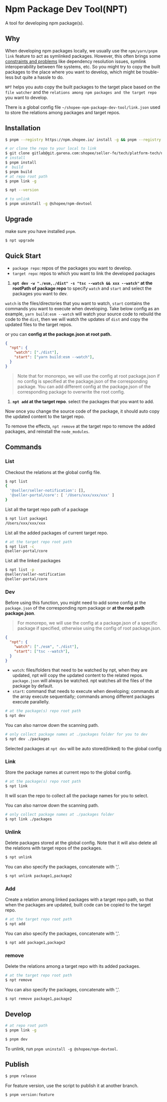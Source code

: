 # Npm Package Dev Tool(NPT)

A tool for developing npm package(s).

## Why

When developing npm packages locally, we usually use the `npm/yarn/pnpm link` feature to act as symlinked packages. However, this often brings some [constraints and problems](https://github.com/yarnpkg/yarn/issues/1761#issuecomment-259706202) like dependency resolution issues, symlink interoperability between file systems, etc. So you might try to copy the built packages to the place where you want to develop, which might be trouble-less but quite a hassle to do.

`NPT` helps you auto copy the built packages to the target place based on the `file watcher` and the `relations among npm packages and the target repo` you want to develop.

There is a global config file `~/shopee-npm-package-dev-tool/link.json` used to store the relations among packages and target repos.

## Installation

```bash
$ pnpm --registry https://npm.shopee.io/ install -g && pnpm --registry https://npm.shopee.io/ install -g @shopee/npm-devtool && pnpm install -g

# or clone the repo to your local to link
$ git clone gitlab@git.garena.com:shopee/seller-fe/tech/platform-tech/npm-package-devtool.git
# install
$ pnpm install
#  build
$ pnpm build
# at repo root path
$ pnpm link -g

$ npt --version

# to unlink
$ pnpm uninstall -g @shopee/npm-devtool
```

## Upgrade

make sure you have installed `pnpm`.

```bash
$ npt upgrade
```

## Quick Start

- `package repo`: repos of the packages you want to develop.
- `target repo`: repos to which you want to link the developed packages

1. **`npt dev -w "./esm,./dist" -s "tsc --watch && xxx --watch"` at the rootPath of package repo** to specify `watch` and `start` and select the packages you want to dev.

`watch` is the files/directories that you want to watch, `start` contains the commands you want to execute when developing. Take below config as an example, `yarn build:esm --watch` will watch your source code to rebuild the code to the `dist`, then we will watch the updates of `dist` and copy the updated files to the target repos.

or you can **config at the package.json at root path.**

```json
{
  "npt": {
    "watch": ["./dist"],
    "start": ["yarn build:esm --watch"],
  }
}
```

> Note that for monorepo, we will use the config at root package.json if no config is specified at the package.json of the corresponding package. You can add different config at the package.json of the corresponding package to overwrite the root config.

1. **`npt add` at the target repo**. select the packages that you want to add.

Now once you change the source code of the package, it should auto copy the updated content to the target repo.

To remove the effects, `npt remove` at the target repo to remove the added packages, and reinstall the `node_modules`.

## Commands

### List

Checkout the relations at the global config file.

```bash
$ npt list
{
  '@seller/seller-notification': [],
  '@seller-portal/core': [ '/Users/xxx/xxx/xxx' ]
}
```

List all the target repo path of a package

```bash
$ npt list package1
/Users/xxx/xxx/xxx
```

List all the added packages of current target repo.

```bash
# at the target repo root path
$ npt list -c
@seller-portal/core
```

List all the linked packages

```bash
$ npt list -p
@seller/seller-notification
@seller-portal/core
```

### Dev

Before using this function, you might need to add some config at the `package.json` of the corresponding npm package or **at the root path package.json**.

> For monorepo, we will use the config at a package.json of a specific package if specified, otherwise using the config of root package.json.

```json
{
  "npt": {
    "watch": ["./esm", "./dist"],
    "start": ["tsc --watch"],
  }
}
```

- `watch`: files/folders that need to be watched by npt, when they are updated, npt will copy the updated content to the related repos. `package.json` will always be watched. npt watches all the files of the package by default.
- `start`: command that needs to execute when developing; commands at the array execute sequentially; commands among different packages execute parallelly. 

```bash
# at the package(s) repo root path
$ npt dev
```

You can also narrow down the scanning path.

```bash
# only collect package names at ./packages folder for you to dev
$ npt dev ./packages
```

Selected packages at `npt dev` will be auto stored(linked) to the global config

### Link

Store the package names at current repo to the global config.

```bash
# at the package(s) repo root path
$ npt link
```

It will scan the repo to collect all the package names for you to select.

You can also narrow down the scanning path.

```bash
# only collect package names at ./packages folder
$ npt link ./packages
```

### Unlink

Delete packages stored at the global config. Note that it will also delete all the relations with target repos of the packages.

```bash
$ npt unlink
```

You can also specify the packages, concatenate with ','.

```bash
$ npt unlink package1,package2
```

### Add

Create a relation among linked packages with a target repo path, so that when the packages are updated, built code can be copied to the target repo.

```bash
# at the target repo root path
$ npt add
```

You can also specify the packages, concatenate with ','.

```bash
$ npt add package1,package2
```

### remove

Delete the relations among a target repo with its added packages.

```bash
# at the target repo root path
$ npt remove
```

You can also specify the packages, concatenate with ','.

```bash
$ npt remove package1,package2
```

## Develop

```bash
# at repo root path
$ pnpm link -g

$ pnpm dev
```

To unlink, run `pnpm uninstall -g @shopee/npm-devtool`.

## Publish

```bash
$ pnpm release
```

For feature version, use the script to publish it at another branch.

```bash
$ pnpm version:feature
```
